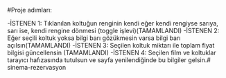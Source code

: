 #Proje adımları:

-İSTENEN 1: Tıklanılan koltuğun renginin kendi eğer kendi rengiyse sarıya, sarı ise, kendi rengine dönmesi (toggle işlevi)(TAMAMLANDI)
-İSTENEN 2: Eğer seçili koltuk yoksa bilgi barı gözükmesin varsa bilgi barı açılsın(TAMAMLANDI)
-İSTENEN 3: Seçilen koltuk miktarı ile toplam fiyat bilgisi güncellensin (TAMAMLANDI)
-İSTENEN 4: Seçilen film ve koltuklar tarayıcı hafızasında tutulsun ve sayfa yenilendiğinde bu bilgiler gelsin.# sinema-rezervasyon
